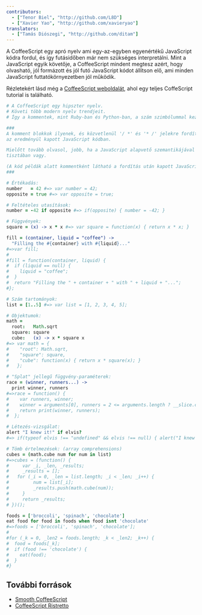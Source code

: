```yaml
---
contributors:
  - ["Tenor Biel", "http://github.com/L8D"]
  - ["Xavier Yao", "http://github.com/xavieryao"]
translators:
  - ["Tamás Diószegi", "http://github.com/ditam"]
---
```


A CoffeeScript egy apró nyelv ami egy-az-egyben egyenértékű JavaScript kódra fordul, és így futásidőben már nem szükséges interpretálni.
Mint a JavaScript egyik követője, a CoffeeScript mindent megtesz azért, hogy olvasható, jól formázott és jól futó JavaScript kódot állítson elő, ami minden JavaScript futtatókörnyezetben jól működik.

Rézletekért lásd még a [CoffeeScript weboldalát](http://coffeescript.org/), ahol egy teljes CoffeScript tutorial is található.

```coffeescript
# A CoffeeScript egy hipszter nyelv.
# Követi több modern nyelv trendjeit.
# Így a kommentek, mint Ruby-ban és Python-ban, a szám szimbólummal kezdődnek.

###
A komment blokkok ilyenek, és közvetlenül '/ *' és '* /' jelekre fordítódnak
az eredményül kapott JavaScript kódban.

Mielőtt tovább olvasol, jobb, ha a JavaScript alapvető szemantikájával
tisztában vagy.

(A kód példák alatt kommentként látható a fordítás után kapott JavaScript kód.)
###

# Értékadás:
number   = 42 #=> var number = 42;
opposite = true #=> var opposite = true;

# Feltételes utasítások:
number = -42 if opposite #=> if(opposite) { number = -42; }

# Függvények:
square = (x) -> x * x #=> var square = function(x) { return x * x; }

fill = (container, liquid = "coffee") ->
  "Filling the #{container} with #{liquid}..."
#=>var fill;
#
#fill = function(container, liquid) {
#  if (liquid == null) {
#    liquid = "coffee";
#  }
#  return "Filling the " + container + " with " + liquid + "...";
#};

# Szám tartományok:
list = [1..5] #=> var list = [1, 2, 3, 4, 5];

# Objektumok:
math =
  root:   Math.sqrt
  square: square
  cube:   (x) -> x * square x
#=> var math = {
#    "root": Math.sqrt,
#    "square": square,
#    "cube": function(x) { return x * square(x); }
#   };

# "Splat" jellegű függvény-paraméterek:
race = (winner, runners...) ->
  print winner, runners
#=>race = function() {
#    var runners, winner;
#    winner = arguments[0], runners = 2 <= arguments.length ? __slice.call(arguments, 1) : [];
#    return print(winner, runners);
#  };

# Létezés-vizsgálat:
alert "I knew it!" if elvis?
#=> if(typeof elvis !== "undefined" && elvis !== null) { alert("I knew it!"); }

# Tömb értelmezések: (array comprehensions)
cubes = (math.cube num for num in list)
#=>cubes = (function() {
#	  var _i, _len, _results;
#	  _results = [];
# 	for (_i = 0, _len = list.length; _i < _len; _i++) {
#		  num = list[_i];
#		  _results.push(math.cube(num));
#	  }
#	  return _results;
# })();

foods = ['broccoli', 'spinach', 'chocolate']
eat food for food in foods when food isnt 'chocolate'
#=>foods = ['broccoli', 'spinach', 'chocolate'];
#
#for (_k = 0, _len2 = foods.length; _k < _len2; _k++) {
#  food = foods[_k];
#  if (food !== 'chocolate') {
#    eat(food);
#  }
#}
```

## További források

- [Smooth CoffeeScript](http://autotelicum.github.io/Smooth-CoffeeScript/)
- [CoffeeScript Ristretto](https://leanpub.com/coffeescript-ristretto/read)
